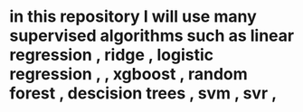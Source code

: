 # in this repository I will use many supervised algorithms such as linear regression , ridge , logistic regression ,  , xgboost , random forest , descision trees , svm , svr ,  

